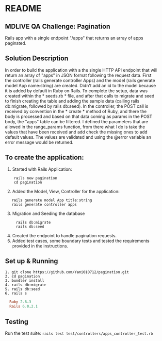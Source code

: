 # README
## MDLIVE QA Challenge: Pagination 

 Rails app with a single endpoint "/apps" that returns an array of apps paginated.
##  Solution Description
In order to build the application with a the single HTTP API endpoint that will return an array of "apps" in JSON format following the request data. First the controller (rails generate controller Apps) and the model (rails generate model App name:string) are created. Didn't add an id to the model because it is added by default in Ruby on Rails. To complete the setup, data was created within the * seeds.rb * file, and after that calls to migrate and seed to finish creating the table and adding the sample data (calling rails db:migrate, followed by rails db:seed).
In the controller, the POST call is received by convention in the * create * method of Ruby, and there the body is processed and based on that data coming as params in the POST body, the "apps" table can be filtered. I defined the parameters that are allowed in the range_params function, from there what I do is take the values that have been received and add check the missing ones to add default values. The values are validated and using the @error variable an error message would be returned.

 ## To create the application:

1. Started with Rails Application:
```
    rails new pagination
    cd pagination
```
 
2. Added the Model, View, Controller for the application:
```
   rails generate model App title:string 
   rails generate controller apps
 ```

3. Migration and Seeding the database
``` 
     rails db:migrate
     rails db:seed
```
 4. Created the endpoint to handle pagination requests.
 5. Added test cases, some boundary tests and tested the requirements provided in the instructions.


## Set up & Running

```
1. git clone https://github.com/Yani010712/pagination.git
2. cd pagination
3. bundler install
4. rails db:migrate
5. rails db:seed
6. rails s
```
``` Ruby
  Ruby 2.6.3
  Rails 6.0.2.1
```
## Testing
Run the test suite: ```rails test test/controllers/apps_controller_test.rb```

